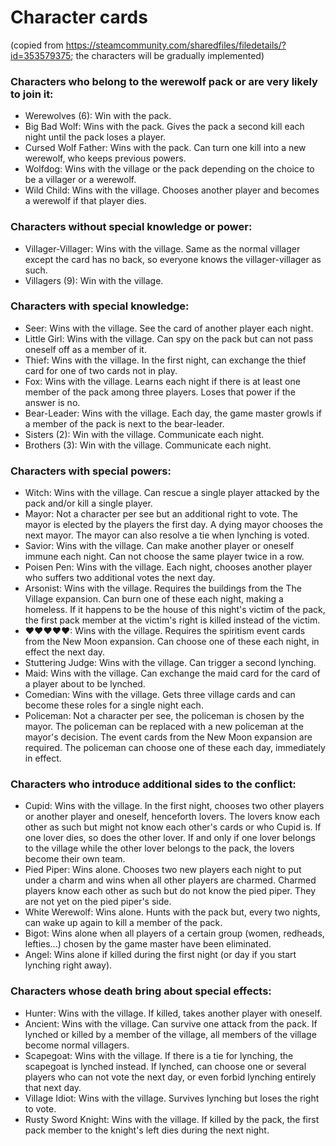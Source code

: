 # Character cards 
(copied from https://steamcommunity.com/sharedfiles/filedetails/?id=353579375; the characters will be gradually implemented)

### Characters who belong to the werewolf pack or are very likely to join it:
* Werewolves (6): Win with the pack.
* Big Bad Wolf: Wins with the pack. Gives the pack a second kill each night until the pack loses a player.
* Cursed Wolf Father: Wins with the pack. Can turn one kill into a new werewolf, who keeps previous powers.
* Wolfdog: Wins with the village or the pack depending on the choice to be a villager or a werewolf.
* Wild Child: Wins with the village. Chooses another player and becomes a werewolf if that player dies.

### Characters without special knowledge or power:
* Villager-Villager: Wins with the village. Same as the normal villager except the card has no back, so everyone knows the villager-villager as such.
* Villagers (9): Win with the village.

### Characters with special knowledge:
* Seer: Wins with the village. See the card of another player each night.
* Little Girl: Wins with the village. Can spy on the pack but can not pass oneself off as a member of it.
* Thief: Wins with the village. In the first night, can exchange the thief card for one of two cards not in play.
* Fox: Wins with the village. Learns each night if there is at least one member of the pack among three players. Loses that power if the answer is no.
* Bear-Leader: Wins with the village. Each day, the game master growls if a member of the pack is next to the bear-leader.
* Sisters (2): Win with the village. Communicate each night.
* Brothers (3): Win with the village. Communicate each night.

### Characters with special powers:
* Witch: Wins with the village. Can rescue a single player attacked by the pack and/or kill a single player.
* Mayor: Not a character per see but an additional right to vote. The mayor is elected by the players the first day. A dying mayor chooses the next mayor. The mayor can also resolve a tie when lynching is voted.
* Savior: Wins with the village. Can make another player or oneself immune each night. Can not choose the same player twice in a row.
* Poisen Pen: Wins with the village. Each night, chooses another player who suffers two additional votes the next day.
* Arsonist: Wins with the village. Requires the buildings from the The Village expansion. Can burn one of these each night, making a homeless. If it happens to be the house of this night's victim of the pack, the first pack member at the victim's right is killed instead of the victim.
* ♥♥♥♥♥: Wins with the village. Requires the spiritism event cards from the New Moon expansion. Can choose one of these each night, in effect the next day.
* Stuttering Judge: Wins with the village. Can trigger a second lynching.
* Maid: Wins with the village. Can exchange the maid card for the card of a player about to be lynched.
* Comedian: Wins with the village. Gets three village cards and can become these roles for a single night each.
* Policeman: Not a character per see, the policeman is chosen by the mayor. The policeman can be replaced with a new policeman at the mayor's decision. The event cards from the New Moon expansion are required. The policeman can choose one of these each day, immediately in effect.

### Characters who introduce additional sides to the conflict:
* Cupid: Wins with the village. In the first night, chooses two other players or another player and oneself, henceforth lovers. The lovers know each other as such but might not know each other's cards or who Cupid is. If one lover dies, so does the other lover. If and only if one lover belongs to the village while the other lover belongs to the pack, the lovers become their own team.
* Pied Piper: Wins alone. Chooses two new players each night to put under a charm and wins when all other players are charmed. Charmed players know each other as such but do not know the pied piper. They are not yet on the pied piper's side.
* White Werewolf: Wins alone. Hunts with the pack but, every two nights, can wake up again to kill a member of the pack.
* Bigot: Wins alone when all players of a certain group (women, redheads, lefties...) chosen by the game master have been eliminated.
* Angel: Wins alone if killed during the first night (or day if you start lynching right away).

### Characters whose death bring about special effects:
* Hunter: Wins with the village. If killed, takes another player with oneself.
* Ancient: Wins with the village. Can survive one attack from the pack. If lynched or killed by a member of the village, all members of the village become normal villagers.
* Scapegoat: Wins with the village. If there is a tie for lynching, the scapegoat is lynched instead. If lynched, can choose one or several players who can not vote the next day, or even forbid lynching entirely that next day.
* Village Idiot: Wins with the village. Survives lynching but loses the right to vote.
* Rusty Sword Knight: Wins with the village. If killed by the pack, the first pack member to the knight's left dies during the next night.